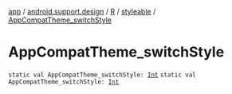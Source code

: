 [app](../../../index.md) / [android.support.design](../../index.md) / [R](../index.md) / [styleable](index.md) / [AppCompatTheme_switchStyle](./-app-compat-theme_switch-style.md)

# AppCompatTheme_switchStyle

`static val AppCompatTheme_switchStyle: `[`Int`](https://kotlinlang.org/api/latest/jvm/stdlib/kotlin/-int/index.html)
`static val AppCompatTheme_switchStyle: `[`Int`](https://kotlinlang.org/api/latest/jvm/stdlib/kotlin/-int/index.html)